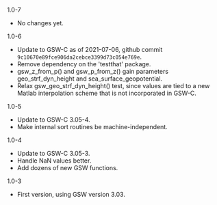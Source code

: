 1.0-7
- No changes yet.

1.0-6
- Update to GSW-C as of 2021-07-06, github commit
  `9c10670e89fce906da2cebce3399d73c054e769e`.
- Remove dependency on the 'testthat' package.
- gsw_z_from_p() and gsw_p_from_z() gain parameters geo_strf_dyn_height and
  sea_surface_geopotential.
- Relax gsw_geo_strf_dyn_height() test, since values are tied to a new Matlab
  interpolation scheme that is not incorporated in GSW-C.

1.0-5
- Update to GSW-C 3.05-4.
- Make internal sort routines be machine-independent.

1.0-4
- Update to GSW-C 3.05-3.
- Handle NaN values better.
- Add dozens of new GSW functions.

1.0-3
- First version, using GSW version 3.03.

